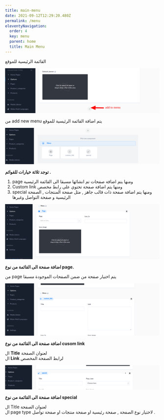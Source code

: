 ```yaml
---
title: main-menu
date: 2021-09-12T12:29:20.480Z
permalink: /menu
eleventyNavigation:
  order: 4
  key: menu
  parent: home
  title: Main Menu
---
```

القائمة الرئيسية للموقع

![](/static/img/main-menu-1.png)

من add new menu يتم اضافة القائمة الرئيسية للموقع

![](/static/img/main-menu-2.png)

**توجد ثلاثة خيارات للقوائم .** 

1. page ومنها يتم اضافة صفحات تم انشائها مسبقا الى القائمة الرئيسية
2. Custom link ومنها يتم اضافة صفحة تحتوي على رابط مخصص
3. special ومنها يتم اضافة صفحة ذات قالب جاهز , مثل صفحة المنتجات , الصفحة الرئيسية و صفحة التواصل وغيرها

![](/static/img/main-menu-page.png)

**اضافة صفحة الى القائمة من نوع page.**

من page يتم اختيار صفحة من ضمن الصفحات الموجودة مسبقا 

![](/static/img/main-menu-customlink.png)

**اضافة صفحة الى القائمة من نوع cusom link**

ال **Title** لعنوان الصفحة \
ال **Link** لرابط الصفحة المخصص

![](/static/img/main-menu-special.png)

**اضافة صفحة الى القائمة من نوع special**

ال Title لعنوان الصفحة \
ال page type لاختيار نوع الصفحة , صفحة رئيسية او صفحة منتجات او صفحة تواصل .